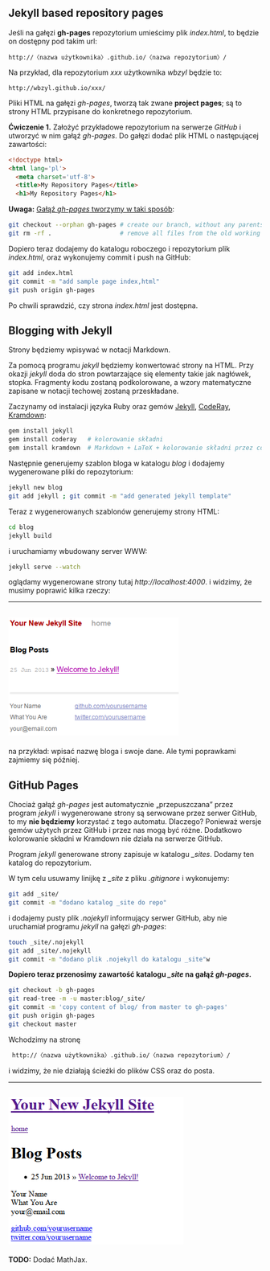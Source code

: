 ## Jekyll based repository pages

Jeśli na gałęzi **gh-pages** repozytorium umieścimy plik *index.html*,
to będzie on dostępny pod takim url:

    http://〈nazwa użytkownika〉.github.io/〈nazwa repozytorium〉/

Na przykład, dla repozytorium *xxx* użytkownika *wbzyl*
będzie to:

    http://wbzyl.github.io/xxx/

Pliki HTML na gałęzi *gh-pages*, tworzą tak zwane **project pages**;
są to strony HTML przypisane do konkretnego repozytorium.

**Ćwiczenie 1.** Założyć przykładowe repozytorium
na serwerze *GitHub* i utworzyć w nim gałąź *gh-pages*.
Do gałęzi dodać plik HTML o następującej zawartości:

```html
<!doctype html>
<html lang='pl'>
  <meta charset='utf-8'>
  <title>My Repository Pages</title>
  <h1>My Repository Pages</h1>
```
**Uwaga:**
[Gałąź *gh-pages* tworzymy w taki sposób](https://help.github.com/articles/creating-project-pages-manually):

```sh
git checkout --orphan gh-pages # create our branch, without any parents
git rm -rf .                   # remove all files from the old working tree
```

Dopiero teraz dodajemy do katalogu roboczego i repozytorium plik
*index.html*, oraz wykonujemy commit i push na GitHub:

```sh
git add index.html
git commit -m "add sample page index,html"
git push origin gh-pages
```

Po chwili sprawdzić, czy strona *index.html* jest dostępna.


## Blogging with Jekyll

Strony będziemy wpisywać w notacji Markdown.

Za pomocą programu *jekyll* będziemy konwertować strony na HTML. Przy
okazji *jekyll* doda do stron powtarzające się elementy takie jak
nagłówek, stopka. Fragmenty kodu zostaną podkolorowane, a wzory
matematyczne zapisane w notacji techowej zostaną przeskładane.

Zaczynamy od instalacji języka Ruby oraz gemów
[Jekyll](https://github.com/mojombo/jekyll),
[CodeRay](http://coderay.rubychan.de/),
[Kramdown](http://kramdown.rubyforge.org/):

```sh
gem install jekyll
gem install coderay   # kolorowanie składni
gem install kramdown  # Markdown + LaTeX + kolorowanie składni przez coderay
```

Następnie generujemy szablon bloga w katalogu *blog*
i dodajemy wygenerowane pliki do repozytorium:

```sh
jekyll new blog
git add jekyll ; git commit -m "add generated jekyll template"
```

Teraz z wygenerowanych szablonów generujemy strony HTML:

```sh
cd blog
jekyll build
```

i uruchamiamy wbudowany server WWW:

```sh
jekyll serve --watch
```

oglądamy wygenerowane strony tutaj *http://localhost:4000*.
i widzimy, że musimy poprawić kilka rzeczy:

----
![jekyll index page](/images/index-page.png)
----

na przykład: wpisać nazwę bloga i swoje dane.
Ale tymi poprawkami zajmiemy się później.


## GitHub Pages

Chociaż gałąź *gh-pages* jest automatycznie „przepuszczana” przez
program *jekyll* i wygenerowane strony są serwowane przez serwer
GitHub, to my **nie będziemy** korzystać z tego automatu.
Dlaczego? Ponieważ wersje gemów użytych przez GitHub i przez nas mogą
być różne. Dodatkowo kolorowanie składni w Kramdown nie działa
na serwerze GitHub.

Program *jekyll* generowane strony zapisuje w katalogu *\_sites*.
Dodamy ten katalog do repozytorium.

W tym celu usuwamy linijkę z *_site* z pliku *.gitignore* i wykonujemy:

```sh
git add _site/
git commit -m "dodano katalog _site do repo"
```
i dodajemy pusty plik *.nojekyll* informujący serwer GitHub, aby
nie uruchamiał programu *jekyll* na gałęzi *gh-pages*:

```sh
touch _site/.nojekyll
git add _site/.nojekyll
git commit -m "dodano plik .nojekyll do katalogu _site"w
```

**Dopiero teraz przenosimy zawartość katalogu *_site* na gałąź
*gh-pages*.**

```sh
git checkout -b gh-pages
git read-tree -m -u master:blog/_site/
git commit -m 'copy content of blog/ from master to gh-pages'
git push origin gh-pages
git checkout master
```
Wchodzimy na stronę

```sh
 http://〈nazwa użytkownika〉.github.io/〈nazwa repozytorium〉/
```

i widzimy, że nie działają ścieżki do plików CSS oraz do posta.

----
![jekyll index page](/images/index-gh-page.png)
----





**TODO:** Dodać MathJax.
